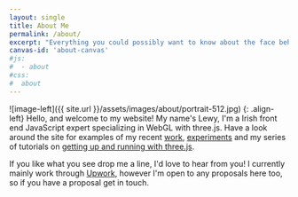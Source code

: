 ```yaml
---
layout: single
title: About Me
permalink: /about/
excerpt: "Everything you could possibly want to know about the face behind the Black Thread Design agency"
canvas-id: 'about-canvas'
#js:
#  - about
#css:
#  about
---
```


![image-left]({{ site.url }}/assets/images/about/portrait-512.jpg)
{: .align-left}
Hello, and welcome to my website! My name's Lewy, I'm a Irish front end JavaScript expert specializing in WebGL with three.js. Have a look around the site for examples of my recent [work](/work/), [experiments](/experiments/) and my series of tutorials on [getting up and running with three.js](/tutorials/). 

If you like what you see drop me a line, I'd love to hear from you! I currently mainly work through [Upwork](https://www.upwork.com/o/profiles/users/_~0138561bc4900bdef8/), however I'm open to any proposals here too, so if you have a proposal get in touch.